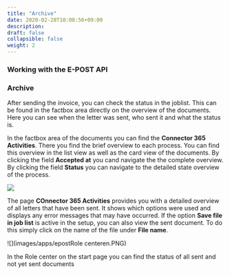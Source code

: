 ```yaml
---
title: "Archive"
date: 2020-02-28T10:08:56+09:00
description: 
draft: false
collapsible: false
weight: 2
---
```

### Working with the E-POST API

### Archive

After sending the invoice, you can check the status in the joblist. This can be found in the factbox area directly on the overview of the documents. Here you can see when the letter was sent, who sent it and what the status is.

In the factbox area of the documents you can find the **Connector 365 Activities**. There you find the brief overview to each process. You can find this overview in the list view as well as the card view of the documents.
By clicking the field **Accepted at** you cand navigate the the complete overview. By clicking the field **Status** you can navigate to the detailed state overview of the process.

![](images/apps/E-POST/en-us/app_activities_factbox.png)

The page **COnnector 365 Activities** provides you with a detailed overview of all letters that have been sent. It shows which options were used and displays any error messages that may have occurred. If the option **Save file in job list** is active in the setup, you can also view the sent document. To do this simply click on the name of the file under **File name**.

![](images/apps/epostRole centeren.PNG)

In the Role center on the start page you can find the status of all sent and not yet sent documents
